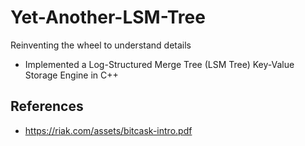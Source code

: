 # Yet-Another-LSM-Tree
Reinventing the wheel to understand details
* Implemented a Log-Structured Merge Tree (LSM Tree) Key-Value Storage Engine in C++
## References
* https://riak.com/assets/bitcask-intro.pdf
